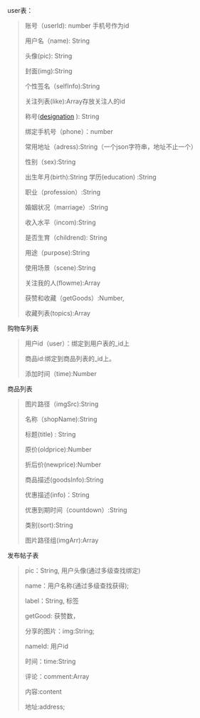 user表：

> 账号（userId): number 手机号作为id
>
> 用户名（name): String
>
> 头像(pic): String
>
> 封面(img):String
>
> 个性签名（selfInfo):String
>
> 关注列表(like):Array存放关注人的id
>
> 称号([designation](http://www.youdao.com/w/designation/#keyfrom=E2Ctranslation) ): String
>
> 绑定手机号（phone）：number
>
> 常用地址（adress):String（一个json字符串，地址不止一个）
>
> 性别（sex):String
>
> 出生年月(birth):String
> 学历(education) :String
>
> 职业（profession）:String
>
> 婚姻状况（marriage）:String
>
> 收入水平（incom):String
>
> 是否生育（childrend): String
>
> 用途（purpose):String
>
> 使用场景（scene):String
>
> 关注我的人(flowme):Array
>
> 获赞和收藏（getGoods）:Number,
>
> 收藏列表(topics):Array

购物车列表

> 用户id（user）：绑定到用户表的_id上
>
> 商品id:绑定到商品列表的_id上。
>
> 添加时间（time):Number

商品列表

> 图片路径（imgSrc):String
>
> 名称（shopName):String
>
> 标题(title) : String
>
> 原价(oldprice):Number
>
> 折后价(newprice):Number
>
> 商品描述(goodsInfo):String
>
> 优惠描述(info)：String
>
> 优惠到期时间（countdown）:String
>
> 类别(sort):String
>
> 图片路径组(imgArr):Array

发布帖子表

> pic：String, 用户头像(通过多级查找绑定)
>
> name：用户名称(通过多级查找获得);
>
> label：String, 标签
>
> getGood: 获赞数，
>
> 分享的图片：img:String;
>
> nameId: 用户id
>
> 时间：time:String
>
> 评论：comment:Array
>
> 内容:content
>
> 地址:address;